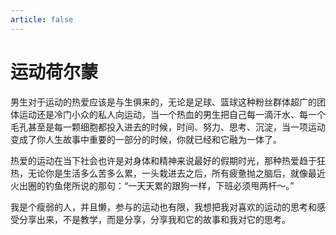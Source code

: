 ```yaml
---
article: false
---
```


# 运动荷尔蒙
男生对于运动的热爱应该是与生俱来的，无论是足球、篮球这种粉丝群体超广的团体运动还是冷门小众的私人向运动，当一个热血的男生把自己每一滴汗水、每一个毛孔甚至是每一颗细胞都投入进去的时候，时间、努力、思考、沉淀，当一项运动变成了你人生故事中重要的一部分的时候，你就已经和它融为一体了。

热爱的运动在当下社会也许是对身体和精神来说最好的假期时光，那种热爱趋于狂热，无论你是生活多么苦多么累，一头栽进去之后，所有疲惫抛之脑后，就像最近火出圈的钓鱼佬所说的那句：“一天天累的跟狗一样，下班必须甩两杆～。”

我是个瘦弱的人，并且懒，参与的运动也有限，我想把我对喜欢的运动的思考和感受分享出来，不是教学，而是分享，分享我和它的故事和我对它的思考。